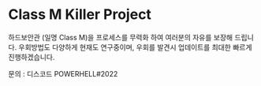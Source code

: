 # Class M Killer Project

하드보안관 (일명 Class M)을 프로세스를 무력화 하여 여러분의 자유를 보장해 드립니다.
우회방법도 다양하게 현재도 연구중이며, 우회를 발견시 업데이트를 최대한 빠르게 진행하겠습니다.

문의 : 디스코드 POWERHELL#2022
